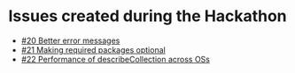 # Issues created during the Hackathon

* [#20 Better error messages](https://github.com/Open-EO/openeo-r-client/issues/20)
* [#21 Making required packages optional](https://github.com/Open-EO/openeo-r-client/issues/21)
* [#22 Performance of describeCollection across OSs](https://github.com/Open-EO/openeo-r-client/issues/22)
